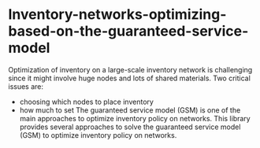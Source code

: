 # Inventory-networks-optimizing-based-on-the-guaranteed-service-model
Optimization of inventory on a large-scale inventory network is challenging since it might involve huge nodes and lots of shared materials. Two critical issues are: 
- choosing which nodes to place inventory 
- how much to set
The guaranteed service model (GSM) is one of the main approaches to optimize inventory policy on networks.
This library provides several approaches to solve the guaranteed service model (GSM) to optimize inventory policy on networks. 
